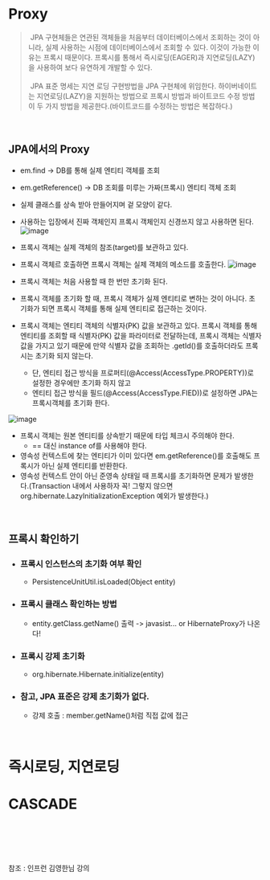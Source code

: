 # Proxy
> &nbsp;JPA 구현체들은 연관된 객체들을 처음부터 데이터베이스에서 조회하는 것이 아니라, 실제 사용하는 시점에 데이터베이스에서 조회할 수 있다. 이것이 가능한 이유는 프록시 때문이다. 프록시를 통해서 즉시로딩(EAGER)과 지연로딩(LAZY)을 사용하여 보다 유연하게 개발할 수 있다.<br><br>
> &nbsp;JPA 표준 명세는 지연 로딩 구현방법을 JPA 구현체에 위임한다. 하이버네이트는 지연로딩(LAZY)을 지원하는 방법으로 프록시 방법과 바이트코드 수정 방법 이 두 가지 방법을 제공한다.(바이트코드를 수정하는 방법은 복잡하다.)

<br>

## JPA에서의 Proxy
- em.find -> DB를 통해 실제 엔티티 객체를 조회
- em.getReference() -> DB 조회를 미루는 가짜(프록시) 엔티티 객체 조회
- 실제 클래스를 상속 받아 만들어지며 겉 모양이 같다.
- 사용하는 입장에서 진짜 객체인지 프록시 객체인지 신경쓰지 않고 사용하면 된다.
![image](https://user-images.githubusercontent.com/74396651/203362563-8947fa64-de9e-4a00-8bc2-98f4c94cf14f.png)

- 프록시 객체는 실제 객체의 참조(target)를 보관하고 있다.
- 프록시 객체르 호출하면 프록시 객체는 실제 객체의 메소드를 호출한다.
![image](https://user-images.githubusercontent.com/74396651/203362774-76e478e9-9fd0-47a4-9db8-b782492ab813.png)

- 프록시 객체는 처음 사용할 때 한 번만 초기화 된다.
- 프록시 객체를 초기화 할 때, 프록시 객체가 실제 엔티티로 변하는 것이 아니다. 초기화가 되면 프록시 객체를 통해 실제 엔티티로 접근하는 것이다.
- 프록시 객체는 엔티티 객체의 식별자(PK) 값을 보관하고 있다. 프록시 객체를 통해 엔티티를 조회할 때 식별자(PK) 값을 파라미터로 전달하는데, 프록시 객체는 식별자 값을 가지고 있기 때문에 만약 식별자 값을 조회하는 .getId()를 호출하더라도 프록시는 초기화 되지 않는다.
    - 단, 엔티티 접근 방식을 프로퍼티(@Access(AccessType.PROPERTY))로 설정한 경우에만 초기화 하지 않고
    - 엔티티 접근 방식을 필드(@Access(AccessType.FIED))로 설정하면 JPA는 프록시객체를 초기화 한다. 

![image](https://user-images.githubusercontent.com/74396651/203364081-45a9843b-db63-47c2-a468-e77bbe830fc9.png)

- 프록시 객체는 원본 엔티티를 상속받기 때문에 타입 체크시 주의해야 한다.
   - == 대신 instance of를 사용해야 한다.
- 영속성 컨텍스트에 찾는 엔티티가 이미 있다면 em.getReference()를 호출해도 프록시가 아닌 실제 엔티티를 반환한다. 
- 영속성 컨텍스트 안이 아닌 준영속 상태일 때 프록시를 초기화하면 문제가 발생한다.(Transaction 내에서 사용하자 꼭! 그렇지 않으면  org.hibernate.LazyInitializationException 예외가 발생한다.)

<br>

## 프록시 확인하기
- ### 프록시 인스턴스의 초기화 여부 확인
    - PersistenceUnitUtil.isLoaded(Object entity)

- ### 프록시 클래스 확인하는 방법
    - entity.getClass.getName() 출력 -> javasist... or HibernateProxy가 나온다!
- ### 프록시 강제 초기화
    - org.hibernate.Hibernate.initialize(entity)
- ### 참고, JPA 표준은 강제 초기화가 없다.
    - 강제 호출 : member.getName()처럼 직접 값에 접근


<br>

# 즉시로딩, 지연로딩

# CASCADE




<br>
<br>
<br>
<br>

참조 : 인프런 김영한님 강의
